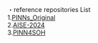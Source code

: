 ・reference repositories List  
1.[PINNs_Original](https://github.com/maziarraissi/PINNs)  
2.[AISE-2024](https://github.com/benmoseley/AISE-2024)  
3.[PINN4SOH](https://github.com/wang-fujin/PINN4SOH)  
